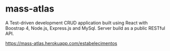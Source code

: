 # mass-atlas
A Test-driven development CRUD application built using React with Boostrap 4, Node.js, Express.js and MySql.
Server build as a public RESTful API.

https://mass-atlas.herokuapp.com/estabelecimentos
